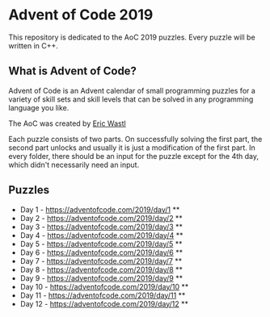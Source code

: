 # Advent of Code 2019
This repository is dedicated to the AoC 2019 puzzles. Every puzzle will be written in C++. 

## What is Advent of Code?
Advent of Code is an Advent calendar of small programming puzzles for a variety of skill sets and skill levels that can be solved in any programming language you like.

The AoC was created by [Eric Wastl](http://was.tl)

Each puzzle consists of two parts. On successfully solving the first part, the second part unlocks and usually it is just a modification of the first part. In every folder, there should be an input for the puzzle except for the 4th day, which didn't necessarily need an input. 

## Puzzles

* Day 1 - https://adventofcode.com/2019/day/1 **
* Day 2 - https://adventofcode.com/2019/day/2 **
* Day 3 - https://adventofcode.com/2019/day/3 **
* Day 4 - https://adventofcode.com/2019/day/4 **
* Day 5 - https://adventofcode.com/2019/day/5 **
* Day 6 - https://adventofcode.com/2019/day/6 **
* Day 7 - https://adventofcode.com/2019/day/7 **
* Day 8 - https://adventofcode.com/2019/day/8 **
* Day 9 - https://adventofcode.com/2019/day/9 **
* Day 10 - https://adventofcode.com/2019/day/10 **
* Day 11 - https://adventofcode.com/2019/day/11 **
* Day 12 - https://adventofcode.com/2019/day/12 **

